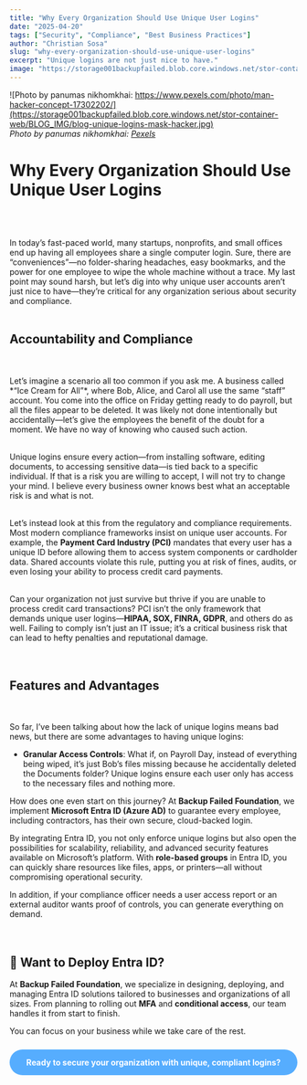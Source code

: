 ```yaml
---
title: "Why Every Organization Should Use Unique User Logins"
date: "2025-04-20"
tags: ["Security", "Compliance", "Best Business Practices"]
author: "Christian Sosa"
slug: "why-every-organization-should-use-unique-user-logins"
excerpt: "Unique logins are not just nice to have."
image: "https://storage001backupfailed.blob.core.windows.net/stor-container-web/BLOG_IMG/blog-unique-logins-mask-hacker.jpg"
---
```


![Photo by panumas nikhomkhai: https://www.pexels.com/photo/man-hacker-concept-17302202/](https://storage001backupfailed.blob.core.windows.net/stor-container-web/BLOG_IMG/blog-unique-logins-mask-hacker.jpg)  
*Photo by panumas nikhomkhai: [Pexels](https://www.pexels.com/photo/man-hacker-concept-17302202/)*

# Why Every Organization Should Use Unique User Logins

<br />
<br />

  In today’s fast-paced world, many startups, nonprofits, and small offices end up having all employees share a single computer login. Sure, there are “conveniences”—no folder-sharing headaches, easy bookmarks, and the power for one employee to wipe the whole machine without a trace. My last point may sound harsh, but let’s dig into why unique user accounts aren’t just nice to have—they’re critical for any organization serious about security and compliance. 
<br />
<br />


## Accountability and Compliance


<br />
<br />Let’s imagine a scenario all too common if you ask me. A business called *“Ice Cream for All”*, where Bob, Alice, and Carol all use the same “staff” account. You come into the office on Friday getting ready to do payroll, but all the files appear to be deleted. It was likely not done intentionally but accidentally—let’s give the employees the benefit of the doubt for a moment. We have no way of knowing who caused such action.  

<br />Unique logins ensure every action—from installing software, editing documents, to accessing sensitive data—is tied back to a specific individual. If that is a risk you are willing to accept, I will not try to change your mind. I believe every business owner knows best what an acceptable risk is and what is not.  

<br />Let’s instead look at this from the regulatory and compliance requirements. Most modern compliance frameworks insist on unique user accounts. For example, the **Payment Card Industry (PCI)** mandates that every user has a unique ID before allowing them to access system components or cardholder data. Shared accounts violate this rule, putting you at risk of fines, audits, or even losing your ability to process credit card payments.  

  
<br />Can your organization not just survive but thrive if you are unable to process credit card transactions? PCI isn’t the only framework that demands unique user logins—**HIPAA, SOX, FINRA, GDPR**, and others do as well. Failing to comply isn’t just an IT issue; it’s a critical business risk that can lead to hefty penalties and reputational damage.
<br /><br /><br />


## Features and Advantages


<br /><br />
  So far, I’ve been talking about how the lack of unique logins means bad news, but there are some advantages to having unique logins:  

- **Granular Access Controls**: What if, on Payroll Day, instead of everything being wiped, it’s just Bob’s files missing because he accidentally deleted the Documents folder? Unique logins ensure each user only has access to the necessary files and nothing more.  

How does one even start on this journey? At **Backup Failed Foundation**, we implement **Microsoft Entra ID (Azure AD)** to guarantee every employee, including contractors, has their own secure, cloud-backed login.  

By integrating Entra ID, you not only enforce unique logins but also open the possibilities for scalability, reliability, and advanced security features available on Microsoft’s platform. With **role-based groups** in Entra ID, you can quickly share resources like files, apps, or printers—all without compromising operational security.  

In addition, if your compliance officer needs a user access report or an external auditor wants proof of controls, you can generate everything on demand.
<br /><br /><br />



## 🔐 Want to Deploy Entra ID?

At **Backup Failed Foundation**, we specialize in designing, deploying, and managing Entra ID solutions tailored to businesses and organizations of all sizes. From planning to rolling out **MFA** and **conditional access**, our team handles it from start to finish.  

You can focus on your business while we take care of the rest.

<div style="background-color:rgba(46, 154, 255, 0.8); padding: 1em; margin: 1.5rem auto; border-radius: 25px; text-align: center; max-width: 600px; transition: background-color 0.3s ease;" onmouseover="this.style.backgroundColor='rgba(37, 99, 235, 0.9)'" onmouseout="this.style.backgroundColor='rgba(46, 154, 255, 0.8)'">
    <strong><a href="https://backupfailed.com/contact/" style="color: white; text-decoration: none;">Ready to secure your organization with unique, compliant logins?</a></strong>
    
</div>
